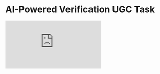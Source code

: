 # AI-Powered Verification UGC Task

<div style={{ position: "relative", paddingBottom: "50.625%", height: 0 }}>
  <iframe 
    src="https://www.loom.com/embed/af5d107eb1874c6b94733a39abcb6629" 
    frameBorder="0" 
    webkitAllowFullScreen 
    mozAllowFullScreen 
    allowFullScreen 
    style={{ position: "absolute", top: 0, left: 0, width: "100%", height: "100%" }}
  />
</div>

---

AirLyft's **AI Agentic Verification** enables projects to automate the verification of User Generated Content (UGC) submissions. This powerful feature helps ensure content authenticity and saves 100+ hours for marketing and community teams.

## 🧠 What is AI-Powered Verification?

Instead of manually checking every UGC submission, you can configure AI-powered rules to **automatically verify** the content and award points only when it meets the campaign criteria. This prevents irrelevant or fake submissions (like blank screenshots or gibberish text) from being accepted.

---

## ✅ Steps to Create an AI-Powered UGC Task

### 1. Login to the AirLyft Dashboard

Go to [account.airlyft.one](https://account.airlyft.one) and log in to your project dashboard.

---

### 2. Create a Campaign

Click on **"Create Campaign"** and fill out the basic campaign details such as campaign name, description, and duration.

---

### 3. Add a New Task

Within your campaign:

- Click on Quests tab and Choose the task type: **Media with AI verification**.

  ![Media Main](../../images/aimediaQuestboard.png)

---

### 4. Configure Task Settings

Fill out the following details:

- **Task Title**: Name of the task
- **Points**: How many points to reward for successful submission
- **Custom Icon**: (Optional) Icon that represents the task

- To configure the **Task Condition & Recurrence**, refer to the [Task Condition & Recurrence](../task-condition-and-recurrence.md) page.

  ![Media Basics](../../images/MediaBasics.png)

---

### 5. Set Verification Type

Scroll to the **Verification Type** section and select AI Powered Verification

:::note
There are three available options:

- **Manually verify submissions:** Manually select which submission to mark as valid.
- **Accept all submissions:** All submissions are automatically marked as valid.
- **AI-powered verification:** Use AI to automatically verify if the uploaded content matches your requirements.
  :::

![Media Options](../../images/mediaOptions.png)

### 6. Enter the AI Prompt

In the **Prompt Box**, describe in detail what the AI should check in the submission.

> 💡 **The better your prompt, the more accurate the AI's verification will be.**

#### 📘 Example Prompt:

You are provided with a screenshot. Please verify the following:
The screenshot is from Medium.com. Confirm this by checking layout, branding, URL (if visible), or common Medium elements (like title style, author block, etc.).

The user has clapped for the article. Confirm if the clap icon (hand emoji) appears filled in solid black (not just outlined).

### 7. Save the Task

Click **Save** to add the AI-powered UGC task to your campaign. Once saved, the task will be live, and submissions will be automatically verified based on your prompt.

## 🔍 Tips for Better Results

- Be as specific as possible in your prompt.
- Avoid vague instructions—clarity improves AI accuracy.
- Test the task yourself to validate the AI response before launching publicly.

---

:::tip For instant help

1. Create a support ticket on our Discord: https://discord.gg/bx6ZCTwbYw
2. Join [this Telegram group](https://t.me/kyteone): https://t.me/kyteone

**_The AirLyft Team is there to help you. AirLyft is a platform to run marketing events, campaigns, quests and automatically distribute NFTs or Tokens as rewards._**

:::
